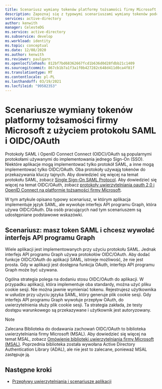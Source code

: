 ```yaml
---
title: Scenariusz wymiany tokenów platformy tożsamości firmy Microsoft z użyciem protokołu SAML i OIDC/OAuth w Azure Active Directory
description: Zapoznaj się z typowymi scenariuszami wymiany tokenów podczas pracy z protokołami SAML i OIDC/OAuth w Azure Active Directory.
services: active-directory
author: kenwith
manager: CelesteDG
ms.service: active-directory
ms.subservice: develop
ms.workload: identity
ms.topic: conceptual
ms.date: 12/08/2020
ms.author: kenwith
ms.reviewer: paulgarn
ms.openlocfilehash: 812bf7bd68362667fcd1b636d0d28fdbb21c1409
ms.sourcegitcommit: 867cb1b7a1f3a1f0b427282c648d411d0ca4f81f
ms.translationtype: MT
ms.contentlocale: pl-PL
ms.lasthandoff: 03/19/2021
ms.locfileid: "99582353"
---
```

# <a name="microsoft-identity-platform-token-exchange-scenarios-with-saml-and-oidcoauth"></a>Scenariusze wymiany tokenów platformy tożsamości firmy Microsoft z użyciem protokołu SAML i OIDC/OAuth

Protokoły SAML i OpenID Connect Connect (OIDC)/OAuth są popularnymi protokołami używanymi do implementowania jednego Sign-On (SSO). Niektóre aplikacje mogą implementować tylko protokół SAML, a inne mogą implementować tylko OIDC/OAuth. Oba protokoły używają tokenów do przekazywania kluczy tajnych. Aby dowiedzieć się więcej na temat protokołu SAML, zobacz [Single Sign-On SAML Protocol](single-sign-on-saml-protocol.md). Aby dowiedzieć się więcej na temat OIDC/OAuth, zobacz [protokoły uwierzytelniania oauth 2,0 i OpenID Connect na platformie tożsamości firmy Microsoft](active-directory-v2-protocols.md).

W tym artykule opisano typowy scenariusz, w którym aplikacja implementuje język SAML, ale wywołuje interfejs API programu Graph, która używa OIDC/OAuth. Dla osób pracujących nad tym scenariuszem są udostępniane podstawowe wskazówki.

## <a name="scenario-you-have-a-saml-token-and-want-to-call-the-graph-api"></a>Scenariusz: masz token SAML i chcesz wywołać interfejs API programu Graph
Wiele aplikacji jest implementowanych przy użyciu protokołu SAML. Jednak interfejs API programu Graph używa protokołów OIDC/OAuth. Aby dodać funkcje OIDC/OAuth do aplikacji SAML, istnieje możliwość, że nie jest prosta. Gdy w aplikacji jest dostępna funkcja OAuth, interfejs API programu Graph może być używana.

Ogólna strategia polega na dodaniu stosu OIDC/OAuth do aplikacji. W przypadku aplikacji, która implementuje oba standardy, można użyć pliku cookie sesji. Nie można jawnie wymieniać tokenu. Rejestrujesz użytkownika w usłudze przy użyciu języka SAML, który generuje plik cookie sesji. Gdy interfejs API programu Graph wywołuje przepływ OAuth, do uwierzytelnienia służy plik cookie sesji. Ta strategia zakłada, że testy dostępu warunkowego są przekazywane i użytkownik jest autoryzowany.

> [!NOTE]
> Zalecana Biblioteka do dodawania zachowań OIDC/OAuth to biblioteka uwierzytelniania firmy Microsoft (MSAL). Aby dowiedzieć się więcej na temat MSAL, zobacz [Omówienie biblioteki uwierzytelniania firmy Microsoft (MSAL)](msal-overview.md). Poprzednia biblioteka została wywołana Active Directory Authentication Library (ADAL), ale nie jest to zalecane, ponieważ MSAL zastępuje ją.

## <a name="next-steps"></a>Następne kroki
- [Przepływy uwierzytelniania i scenariusze aplikacji](authentication-flows-app-scenarios.md)
